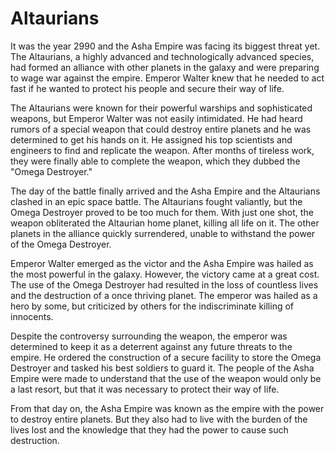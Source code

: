 # Altaurians

It was the year 2990 and the Asha Empire was facing its biggest threat yet. The Altaurians, a highly advanced and technologically advanced species, had formed an alliance with other planets in the galaxy and were preparing to wage war against the empire. Emperor Walter knew that he needed to act fast if he wanted to protect his people and secure their way of life.

The Altaurians were known for their powerful warships and sophisticated weapons, but Emperor Walter was not easily intimidated. He had heard rumors of a special weapon that could destroy entire planets and he was determined to get his hands on it. He assigned his top scientists and engineers to find and replicate the weapon. After months of tireless work, they were finally able to complete the weapon, which they dubbed the "Omega Destroyer."

The day of the battle finally arrived and the Asha Empire and the Altaurians clashed in an epic space battle. The Altaurians fought valiantly, but the Omega Destroyer proved to be too much for them. With just one shot, the weapon obliterated the Altaurian home planet, killing all life on it. The other planets in the alliance quickly surrendered, unable to withstand the power of the Omega Destroyer.

Emperor Walter emerged as the victor and the Asha Empire was hailed as the most powerful in the galaxy. However, the victory came at a great cost. The use of the Omega Destroyer had resulted in the loss of countless lives and the destruction of a once thriving planet. The emperor was hailed as a hero by some, but criticized by others for the indiscriminate killing of innocents.

Despite the controversy surrounding the weapon, the emperor was determined to keep it as a deterrent against any future threats to the empire. He ordered the construction of a secure facility to store the Omega Destroyer and tasked his best soldiers to guard it. The people of the Asha Empire were made to understand that the use of the weapon would only be a last resort, but that it was necessary to protect their way of life.

From that day on, the Asha Empire was known as the empire with the power to destroy entire planets. But they also had to live with the burden of the lives lost and the knowledge that they had the power to cause such destruction.
